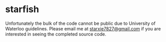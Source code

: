 # starfish

Unfortunately the bulk of the code cannot be public due to University of Waterloo guidelines. Please email me at starxie7827@gmail.com if you are interested in seeing the completed source code.
